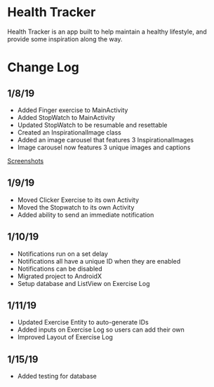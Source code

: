 # Health Tracker
Health Tracker is an app built to help maintain a healthy lifestyle, and provide some inspiration along the way.

# Change Log
## 1/8/19
* Added Finger exercise to MainActivity
* Added StopWatch to MainActivity
* Updated StopWatch to be resumable and resettable 
* Created an InspirationalImage class
* Added an image carousel that features 3 InspirationalImages
* Image carousel now features 3 unique images and captions

[Screenshots](screenshots/#1819)

## 1/9/19
* Moved Clicker Exercise to its own Activity
* Moved the Stopwatch to its own Activity
* Added ability to send an immediate notification

## 1/10/19
* Notifications run on a set delay
* Notifications all have a unique ID when they are enabled
* Notifications can be disabled
* Migrated project to AndroidX
* Setup database and ListView on Exercise Log

## 1/11/19
* Updated Exercise Entity to auto-generate IDs
* Added inputs on Exercise Log so users can add their own
* Improved Layout of Exercise Log

## 1/15/19
* Added testing for database

